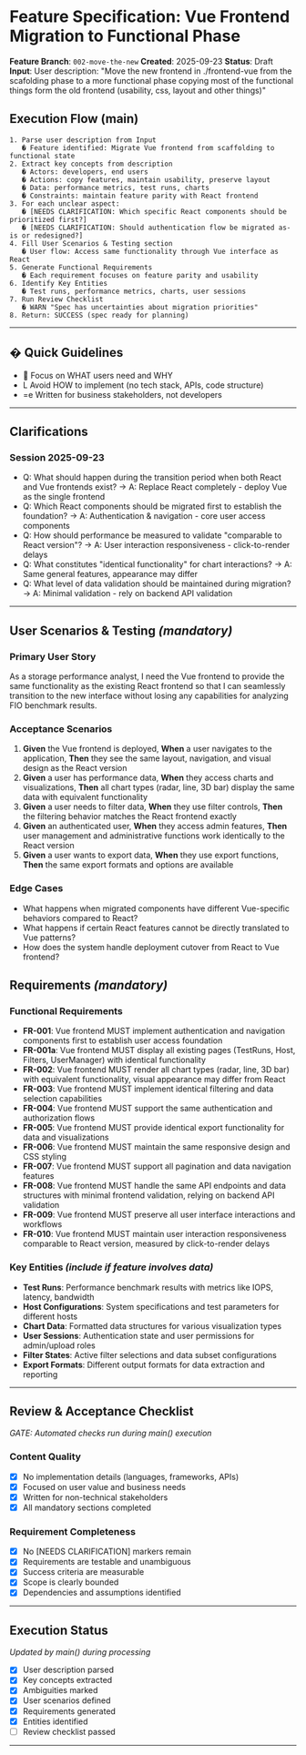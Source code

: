 # Feature Specification: Vue Frontend Migration to Functional Phase

**Feature Branch**: `002-move-the-new`
**Created**: 2025-09-23
**Status**: Draft
**Input**: User description: "Move the new frontend in ./frontend-vue from the scafolding phase to a more functional phase copying most of the functional things form the old frontend (usability, css, layout and other things)"

## Execution Flow (main)
```
1. Parse user description from Input
   � Feature identified: Migrate Vue frontend from scaffolding to functional state
2. Extract key concepts from description
   � Actors: developers, end users
   � Actions: copy features, maintain usability, preserve layout
   � Data: performance metrics, test runs, charts
   � Constraints: maintain feature parity with React frontend
3. For each unclear aspect:
   � [NEEDS CLARIFICATION: Which specific React components should be prioritized first?]
   � [NEEDS CLARIFICATION: Should authentication flow be migrated as-is or redesigned?]
4. Fill User Scenarios & Testing section
   � User flow: Access same functionality through Vue interface as React
5. Generate Functional Requirements
   � Each requirement focuses on feature parity and usability
6. Identify Key Entities
   � Test runs, performance metrics, charts, user sessions
7. Run Review Checklist
   � WARN "Spec has uncertainties about migration priorities"
8. Return: SUCCESS (spec ready for planning)
```

---

## � Quick Guidelines
-  Focus on WHAT users need and WHY
- L Avoid HOW to implement (no tech stack, APIs, code structure)
- =e Written for business stakeholders, not developers

---

## Clarifications

### Session 2025-09-23
- Q: What should happen during the transition period when both React and Vue frontends exist? → A: Replace React completely - deploy Vue as the single frontend
- Q: Which React components should be migrated first to establish the foundation? → A: Authentication & navigation - core user access components
- Q: How should performance be measured to validate "comparable to React version"? → A: User interaction responsiveness - click-to-render delays
- Q: What constitutes "identical functionality" for chart interactions? → A: Same general features, appearance may differ
- Q: What level of data validation should be maintained during migration? → A: Minimal validation - rely on backend API validation

---

## User Scenarios & Testing *(mandatory)*

### Primary User Story
As a storage performance analyst, I need the Vue frontend to provide the same functionality as the existing React frontend so that I can seamlessly transition to the new interface without losing any capabilities for analyzing FIO benchmark results.

### Acceptance Scenarios
1. **Given** the Vue frontend is deployed, **When** a user navigates to the application, **Then** they see the same layout, navigation, and visual design as the React version
2. **Given** a user has performance data, **When** they access charts and visualizations, **Then** all chart types (radar, line, 3D bar) display the same data with equivalent functionality
3. **Given** a user needs to filter data, **When** they use filter controls, **Then** the filtering behavior matches the React frontend exactly
4. **Given** an authenticated user, **When** they access admin features, **Then** user management and administrative functions work identically to the React version
5. **Given** a user wants to export data, **When** they use export functions, **Then** the same export formats and options are available

### Edge Cases
- What happens when migrated components have different Vue-specific behaviors compared to React?
- What happens if certain React features cannot be directly translated to Vue patterns?
- How does the system handle deployment cutover from React to Vue frontend?

## Requirements *(mandatory)*

### Functional Requirements
- **FR-001**: Vue frontend MUST implement authentication and navigation components first to establish user access foundation
- **FR-001a**: Vue frontend MUST display all existing pages (TestRuns, Host, Filters, UserManager) with identical functionality
- **FR-002**: Vue frontend MUST render all chart types (radar, line, 3D bar) with equivalent functionality, visual appearance may differ from React
- **FR-003**: Vue frontend MUST implement identical filtering and data selection capabilities
- **FR-004**: Vue frontend MUST support the same authentication and authorization flows
- **FR-005**: Vue frontend MUST provide identical export functionality for data and visualizations
- **FR-006**: Vue frontend MUST maintain the same responsive design and CSS styling
- **FR-007**: Vue frontend MUST support all pagination and data navigation features
- **FR-008**: Vue frontend MUST handle the same API endpoints and data structures with minimal frontend validation, relying on backend API validation
- **FR-009**: Vue frontend MUST preserve all user interface interactions and workflows
- **FR-010**: Vue frontend MUST maintain user interaction responsiveness comparable to React version, measured by click-to-render delays

### Key Entities *(include if feature involves data)*
- **Test Runs**: Performance benchmark results with metrics like IOPS, latency, bandwidth
- **Host Configurations**: System specifications and test parameters for different hosts
- **Chart Data**: Formatted data structures for various visualization types
- **User Sessions**: Authentication state and user permissions for admin/upload roles
- **Filter States**: Active filter selections and data subset configurations
- **Export Formats**: Different output formats for data extraction and reporting

---

## Review & Acceptance Checklist
*GATE: Automated checks run during main() execution*

### Content Quality
- [x] No implementation details (languages, frameworks, APIs)
- [x] Focused on user value and business needs
- [x] Written for non-technical stakeholders
- [x] All mandatory sections completed

### Requirement Completeness
- [x] No [NEEDS CLARIFICATION] markers remain
- [x] Requirements are testable and unambiguous
- [x] Success criteria are measurable
- [x] Scope is clearly bounded
- [x] Dependencies and assumptions identified

---

## Execution Status
*Updated by main() during processing*

- [x] User description parsed
- [x] Key concepts extracted
- [x] Ambiguities marked
- [x] User scenarios defined
- [x] Requirements generated
- [x] Entities identified
- [ ] Review checklist passed

---